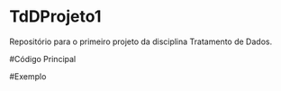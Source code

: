 # TdDProjeto1
Repositório para o primeiro projeto da disciplina Tratamento de Dados.

#Código Principal

#Exemplo
